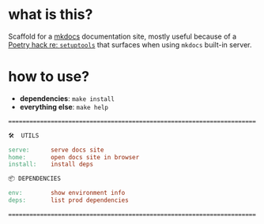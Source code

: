 # what is this?

Scaffold for a [mkdocs](https://www.mkdocs.org/) documentation site, mostly useful because of a [Poetry hack re: `setuptools`](https://github.com/python-poetry/poetry/issues/1226) that surfaces when using `mkdocs` built-in server.

# how to use?

* __dependencies__: `make install`
* __everything else__: `make help`

```Makefile
======================================================================

🛠  UTILS

serve:      serve docs site
home:       open docs site in browser
install:    install deps

📦 DEPENDENCIES

env:        show environment info
deps:       list prod dependencies

======================================================================
```
